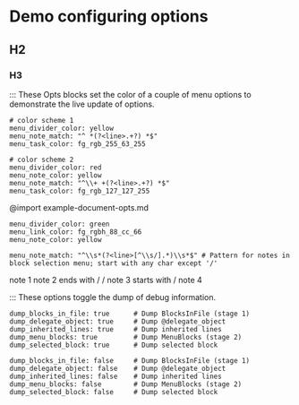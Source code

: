 # Demo configuring options
## H2
### H3

::: These Opts blocks set the color of a couple of menu options to demonstrate the live update of options.

```opts
# color scheme 1
menu_divider_color: yellow
menu_note_match: "^ *(?<line>.+?) *$"
menu_task_color: fg_rgb_255_63_255
```

```opts
# color scheme 2
menu_divider_color: red
menu_note_color: yellow
menu_note_match: "^\\+ +(?<line>.+?) *$"
menu_task_color: fg_rgb_127_127_255
```

@import example-document-opts.md
```opts :(document_opts)
menu_divider_color: green
menu_link_color: fg_rgbh_88_cc_66
menu_note_color: yellow

menu_note_match: "^\\s*(?<line>[^\\s/].*)\\s*$" # Pattern for notes in block selection menu; start with any char except '/'
```

note 1
note 2 ends with /
 / note 3 starts with /
note 4

::: These options toggle the dump of debug information.

```opts
dump_blocks_in_file: true      # Dump BlocksInFile (stage 1)
dump_delegate_object: true     # Dump @delegate_object
dump_inherited_lines: true     # Dump inherited lines
dump_menu_blocks: true         # Dump MenuBlocks (stage 2)
dump_selected_block: true      # Dump selected block
```

```opts
dump_blocks_in_file: false     # Dump BlocksInFile (stage 1)
dump_delegate_object: false    # Dump @delegate_object
dump_inherited_lines: false    # Dump inherited lines
dump_menu_blocks: false        # Dump MenuBlocks (stage 2)
dump_selected_block: false     # Dump selected block
```
